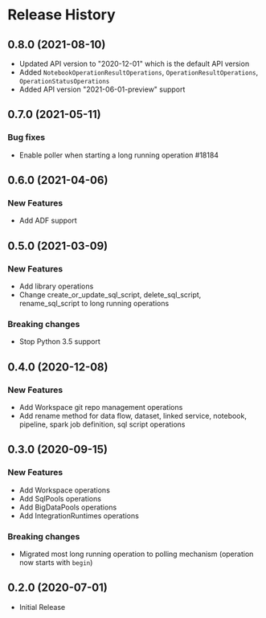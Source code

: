 # Release History

## 0.8.0 (2021-08-10)

- Updated API version to "2020-12-01" which is the default API version
- Added `NotebookOperationResultOperations`, `OperationResultOperations`, `OperationStatusOperations`
- Added API version "2021-06-01-preview" support

## 0.7.0 (2021-05-11)

### Bug fixes

- Enable poller when starting a long running operation    #18184

## 0.6.0 (2021-04-06)

### New Features

- Add ADF support

## 0.5.0 (2021-03-09)

### New Features

- Add library operations
- Change create_or_update_sql_script, delete_sql_script, rename_sql_script to long running operations

### Breaking changes

- Stop Python 3.5 support

## 0.4.0 (2020-12-08)

### New Features

- Add Workspace git repo management operations
- Add rename method for data flow, dataset, linked service, notebook, pipeline, spark job definition, sql script operations

## 0.3.0 (2020-09-15)

### New Features

- Add Workspace operations
- Add SqlPools operations
- Add BigDataPools operations
- Add IntegrationRuntimes operations

### Breaking changes

- Migrated most long running operation to polling mechanism (operation now starts with `begin`)

## 0.2.0 (2020-07-01)

* Initial Release
